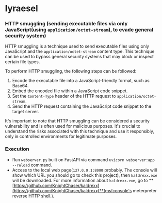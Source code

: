 # lyraesel

### HTTP smuggling (sending executable files via only JavaScript(using `application/octet-stream`), to evade general security system)

HTTP smuggling is a technique used to send executable files using only JavaScript and the `application/octet-stream` content type. This technique can be used to bypass general security systems that may block or inspect certain file types.

To perform HTTP smuggling, the following steps can be followed:

1. Encode the executable file into a JavaScript-friendly format, such as Base64.
2. Embed the encoded file within a JavaScript code snippet.
3. Set the `Content-Type` header of the HTTP request to `application/octet-stream`.
4. Send the HTTP request containing the JavaScript code snippet to the target server.

It's important to note that HTTP smuggling can be considered a security vulnerability and is often used for malicious purposes. It's crucial to understand the risks associated with this technique and use it responsibly, only in controlled environments for legitimate purposes.

### Execution
- Run `webserver.py` built on FastAPI via command `uvicorn webserver:app --reload` command.
- Access to the local web page(`127.0.0.1:8000` probably. The console will show which URL you should go to check this project), then `kaldrexx.exe` will be downloaded. For more information about `kaldrexx.exe`, go to **[https://github.com/KnightChaser/kaldrexx](https://github.com/KnightChaser/kaldrexx)**(msfconsole's meterpreter reverse HTTP shell.).